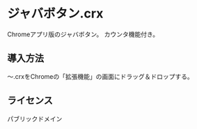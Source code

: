 # ジャバボタン.crx

Chromeアプリ版のジャバボタン。
カウンタ機能付き。

## 導入方法

〜.crxをChromeの「拡張機能」の画面にドラッグ＆ドロップする。

## ライセンス

パブリックドメイン
